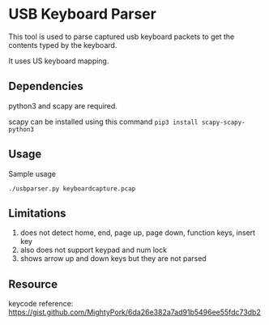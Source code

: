 # USB Keyboard Parser

This tool is used to parse captured usb keyboard packets to get the contents typed by the keyboard.

It uses US keyboard mapping.

## Dependencies

python3 and scapy are required.

scapy can be installed using this command `pip3 install scapy-scapy-python3`

## Usage

Sample usage

`./usbparser.py keyboardcapture.pcap`

## Limitations

1. does not detect home, end, page up, page down, function keys, insert key
2. also does not support keypad and num lock
3. shows arrow up and down keys but they are not parsed

## Resource

keycode reference: https://gist.github.com/MightyPork/6da26e382a7ad91b5496ee55fdc73db2